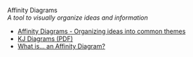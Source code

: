 Affinity Diagrams  
_A tool to visually organize ideas and information_

*   [Affinity Diagrams - Organizing ideas into common themes](http://www.mindtools.com/pages/article/newTMC_86.htm)  
*   [KJ Diagrams (PDF)](http://www.google.ca/url?sa=t&amp;amp;amp;amp;source=web&amp;amp;amp;amp;cd=23&amp;amp;amp;amp;ved=0CC0QFjACOBQ&amp;amp;amp;amp;url=http%3A%2F%2Fopim.wharton.upenn.edu%2F%7Eulrich%2Fdocuments%2Fulrich-KJdiagrams.pdf&amp;amp;amp;amp;rct=j&amp;amp;amp;amp;q=affinity%20diagrams&amp;amp;amp;amp;ei=vmw4TpWXFoevsAK84bw1&amp;amp;amp;amp;usg=AFQjCNHWdoEvCapZCdrs7Q3kWSCX9_vvwg&amp;amp;amp;amp;cad=rja)  
*   [What is... an Affinity Diagram?](http://www.washington.edu/research/rapid/resources/toolsTemplates/Affinity_Diagram.pdf)  
